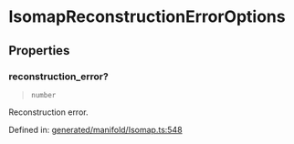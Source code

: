 # IsomapReconstructionErrorOptions

## Properties

### reconstruction\_error?

> `number`

Reconstruction error.

Defined in:  [generated/manifold/Isomap.ts:548](https://github.com/transitive-bullshit/scikit-learn-ts/blob/122b3c0/packages/sklearn/src/generated/manifold/Isomap.ts#L548)

